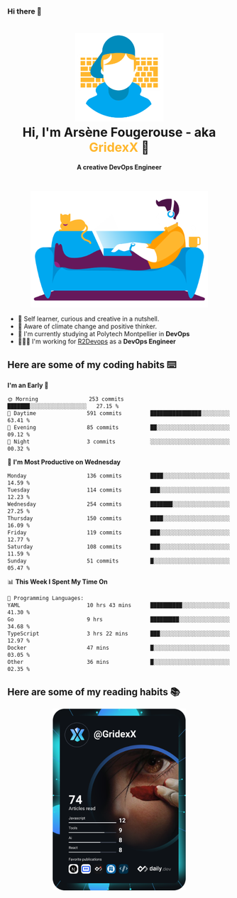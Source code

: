 ### Hi there 👋

<!--
**GridexX/gridexx** is a ✨ _special_ ✨ repository because its `README.md` (this file) appears on your GitHub profile.

Here are some ideas to get you started:

- 🔭 I’m currently working on ...
- 🌱 I’m currently learning ...
- 👯 I’m looking to collaborate on ...
- 🤔 I’m looking for help with ...
- 💬 Ask me about ...
- 📫 How to reach me: ...
- 😄 Pronouns: ...
- ⚡ Fun fact: ...
-->


<!-- Header -->
<h1 align="center">
  <img src="./images/user_profile.png" width="200">
  <br>
  Hi, I'm Arsène Fougerouse - aka <span style="color:#ffb72e">GridexX</span> 👋
</h1>


<p align="center">
  <b>A creative DevOps Engineer </b>
</p>
<br/>
<p align="center">
  <img src="./images/man_couch.png" width="400">
</p>

- 🎨 Self learner, curious and creative in a nutshell. 
- 🌱 Aware of climate change and positive thinker.
- 📕 I'm currently studying at Polytech Montpellier in **DevOps**
- 👨🏻‍💻 I'm working for [R2Devops](https://r2devops.io) as a **DevOps Engineer**


## Here are some of my coding habits ⌨️

<!-- Add a section about tech and Ops stack
  Like this one : https://github.com/Xanthus58#-tech-stack
-->
<!--START_SECTION:waka-->
**I'm an Early 🐤** 

```text
🌞 Morning                253 commits         ███████░░░░░░░░░░░░░░░░░░   27.15 % 
🌆 Daytime                591 commits         ████████████████░░░░░░░░░   63.41 % 
🌃 Evening                85 commits          ██░░░░░░░░░░░░░░░░░░░░░░░   09.12 % 
🌙 Night                  3 commits           ░░░░░░░░░░░░░░░░░░░░░░░░░   00.32 % 
```
📅 **I'm Most Productive on Wednesday** 

```text
Monday                   136 commits         ████░░░░░░░░░░░░░░░░░░░░░   14.59 % 
Tuesday                  114 commits         ███░░░░░░░░░░░░░░░░░░░░░░   12.23 % 
Wednesday                254 commits         ███████░░░░░░░░░░░░░░░░░░   27.25 % 
Thursday                 150 commits         ████░░░░░░░░░░░░░░░░░░░░░   16.09 % 
Friday                   119 commits         ███░░░░░░░░░░░░░░░░░░░░░░   12.77 % 
Saturday                 108 commits         ███░░░░░░░░░░░░░░░░░░░░░░   11.59 % 
Sunday                   51 commits          █░░░░░░░░░░░░░░░░░░░░░░░░   05.47 % 
```


📊 **This Week I Spent My Time On** 

```text
💬 Programming Languages: 
YAML                     10 hrs 43 mins      ██████████░░░░░░░░░░░░░░░   41.30 % 
Go                       9 hrs               █████████░░░░░░░░░░░░░░░░   34.68 % 
TypeScript               3 hrs 22 mins       ███░░░░░░░░░░░░░░░░░░░░░░   12.97 % 
Docker                   47 mins             █░░░░░░░░░░░░░░░░░░░░░░░░   03.05 % 
Other                    36 mins             █░░░░░░░░░░░░░░░░░░░░░░░░   02.35 % 
```


<!--END_SECTION:waka-->

## Here are some of my reading habits 📚
<div  align="center">
  <img src="./images/devcard.svg" width="300">
</div>
